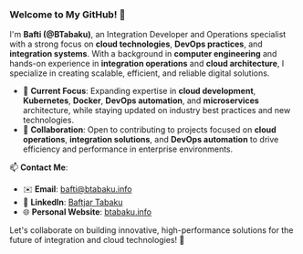 ### Welcome to My GitHub! 👋

I'm **Bafti (@BTabaku)**, an Integration Developer and Operations specialist with a strong focus on **cloud technologies**, **DevOps practices**, and **integration systems**. With a background in **computer engineering** and hands-on experience in **integration operations** and **cloud architecture**, I specialize in creating scalable, efficient, and reliable digital solutions.

- 🌱 **Current Focus**: Expanding expertise in **cloud development**, **Kubernetes**, **Docker**, **DevOps automation**, and **microservices** architecture, while staying updated on industry best practices and new technologies.
- 🤝 **Collaboration**: Open to contributing to projects focused on **cloud operations**, **integration solutions**, and **DevOps automation** to drive efficiency and performance in enterprise environments.

📫 **Contact Me**:  
- ✉️ **Email**: [bafti@btabaku.info](mailto:bafti@btabaku.info)  
- 💼 **LinkedIn**: [Baftjar Tabaku](https://www.linkedin.com/in/baftjar-tabaku)  
- 🌐 **Personal Website**: [btabaku.info](https://btabaku.info/)

Let's collaborate on building innovative, high-performance solutions for the future of integration and cloud technologies! 🚀
